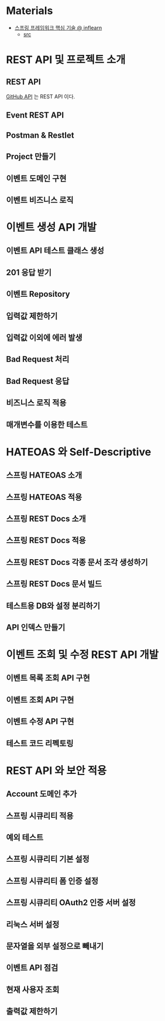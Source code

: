 # Materials

* [스프링 프레임워크 핵심 기술 @ inflearn](https://www.inflearn.com/course/spring-framework_core/)
  * [src](https://github.com/keesun/study/tree/master/rest-api-with-spring)

# REST API 및 프로젝트 소개

## REST API

[GitHub API](https://developer.github.com/v3/) 는 REST API 이다.

## Event REST API

## Postman & Restlet

## Project 만들기

## 이벤트 도메인 구현

## 이벤트 비즈니스 로직

# 이벤트 생성 API 개발

## 이벤트 API 테스트 클래스 생성

## 201 응답 받기

## 이벤트 Repository

## 입력값 제한하기

## 입력값 이외에 에러 발생

## Bad Request 처리

## Bad Request 응답

## 비즈니스 로직 적용

## 매개변수를 이용한 테스트

# HATEOAS 와 Self-Descriptive

## 스프링 HATEOAS 소개

## 스프링 HATEOAS 적용

## 스프링 REST Docs 소개

## 스프링 REST Docs 적용

## 스프링 REST Docs 각종 문서 조각 생성하기

## 스프링 REST Docs 문서 빌드

## 테스트용 DB와 설정 분리하기

## API 인덱스 만들기

# 이벤트 조회 및 수정 REST API 개발

## 이벤트 목록 조회 API 구현

## 이벤트 조회 API 구현

## 이벤트 수정 API 구현

## 테스트 코드 리펙토링

# REST API 와 보안 적용

## Account 도메인 추가

## 스프링 시큐리티 적용

## 예외 테스트

## 스프링 시큐리티 기본 설정

## 스프링 시큐리티 폼 인증 설정

## 스프링 시큐리티 OAuth2 인증 서버 설정

## 리눅스 서버 설정

## 문자열을 외부 설정으로 빼내기

## 이벤트 API 점검

## 현재 사용자 조회

## 출력값 제한하기


